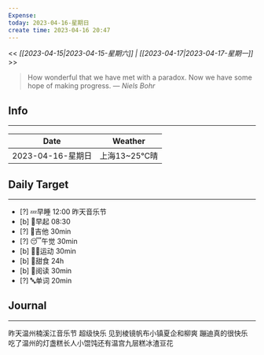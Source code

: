 ```yaml
---
Expense: 
today: 2023-04-16-星期日
create time: 2023-04-16 20:47
---
```


<< *[[2023-04-15|2023-04-15-星期六]] | [[2023-04-17|2023-04-17-星期一]]* >>


> How wonderful that we have met with a paradox. Now we have some hope of making progress.
> — <cite>Niels Bohr</cite>


## Info
***
| Date        | Weather      | 
| ----------- | ------------ |
| 2023-04-16-星期日 |  上海13~25℃晴 |


## Daily Target 
***
- [?] 💤早睡   12:00 昨天音乐节
- [b] 🌅早起    08:30
- [?] 🎵吉他    30min
- [?] 😴午觉    30min
- [b] 🏃‍♀️运动    30min
- [b] 🚫甜食    24h
- [b] 📖阅读    30min
- [?] 🔤单词    20min    


##  Journal
***

昨天温州楠溪江音乐节
超级快乐
见到棱镜帆布小镇夏企和柳爽
蹦迪真的很快乐
吃了温州的灯盏糕长人小馄饨还有温宫九层糕冰渣豆花